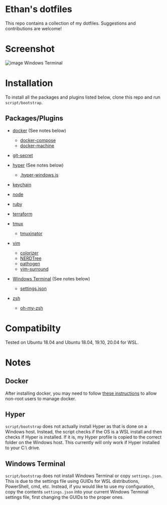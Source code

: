 # Ethan's dotfiles

This repo contains a collection of my dotfiles. Suggestions and contributions are welcome!

# Screenshot
![image](https://user-images.githubusercontent.com/7284853/83916828-d9fb6480-a743-11ea-90db-f4ef9f0c8945.png)
Windows Terminal

# Installation

To install all the packages and plugins listed below, clone this repo and run `script/bootstrap`.

## Packages/Plugins

* [docker](https://www.docker.com/) (See notes below)
  * [docker-compose](https://docs.docker.com/compose/)
  * [docker-machine](https://docs.docker.com/machine/overview/)

* [git-secret](https://git-secret.io/)

* [hyper](https://hyper.is) (See notes below)
  * [.hyper-windows.js](wsl/hyper/.hyper-windows.js)

* [keychain](https://packages.ubuntu.com/bionic/keychain)

* [node](https://nodejs.org)

* [ruby](https://www.ruby-lang.org)

* [terraform](https://www.terraform.io)

* [tmux](https://packages.ubuntu.com/bionic/tmux)
  * [tmuxinator](https://github.com/tmuxinator/tmuxinator)

* [vim](https://packages.ubuntu.com/bionic/vim)
  * [colorizer](https://github.com/lilydjwg/colorizer)
  * [NERDTree](https://github.com/scrooloose/nerdtree)
  * [pathogen](https://github.com/tpope/vim-pathogen)
  * [vim-surround](https://github.com/tpope/vim-surround)

* [Windows Terminal](https://www.microsoft.com/en-us/p/windows-terminal/9n0dx20hk701) (See notes below)
  * [settings.json](wsl/winterm/settings.json)

* [zsh](https://packages.ubuntu.com/bionic/zsh)
  * [oh-my-zsh](https://github.com/robbyrussell/oh-my-zsh)

# Compatibilty
Tested on Ubuntu 18.04 and Ubuntu 18.04, 19.10, 20.04 for WSL.

# Notes
## Docker
After installing docker, you may need to follow [these instructions](https://docs.docker.com/install/linux/linux-postinstall/#manage-docker-as-a-non-root-user) to allow non-root users to manage docker.

## Hyper
`script/bootstrap` does not actually install Hyper as that is done on a Windows host. Instead, the script checks if the OS is a WSL install and then checks if Hyper is installed.
If it is, my Hyper profile is copied to the correct folder on the Windows host.
This currently will only work if Hyper installed to your C:\ drive.

## Windows Terminal
`script/bootstrap` does not install Windows Terminal or copy `settings.json`. This is due to the settings file using GUIDs for WSL distributions, PowerShell, cmd, etc.
Instead, if you would like to use my configuration, copy the contents `settings.json` into your current Windows Terminal settings file, first changing the GUIDs to the proper ones.
